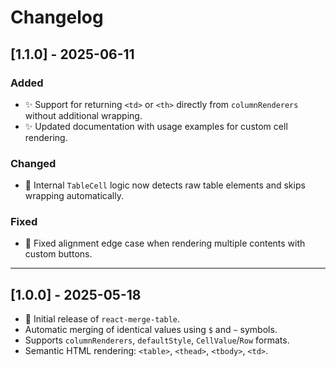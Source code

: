# Changelog

## [1.1.0] - 2025-06-11

### Added

* ✨ Support for returning `<td>` or `<th>` directly from `columnRenderers` without additional wrapping.
* ✨ Updated documentation with usage examples for custom cell rendering.

### Changed

* 🔧 Internal `TableCell` logic now detects raw table elements and skips wrapping automatically.

### Fixed

* 🐛 Fixed alignment edge case when rendering multiple contents with custom buttons.

---

## [1.0.0] - 2025-05-18

* 🎉 Initial release of `react-merge-table`.
* Automatic merging of identical values using `$` and `~` symbols.
* Supports `columnRenderers`, `defaultStyle`, `CellValue`/`Row` formats.
* Semantic HTML rendering: `<table>`, `<thead>`, `<tbody>`, `<td>`.
